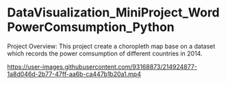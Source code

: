 # DataVisualization_MiniProject_WordPowerComsumption_Python

Project Overview:
This project create a choropleth map base on a dataset which records the power comsumption of different countries in 2014.



https://user-images.githubusercontent.com/93168873/214924877-1a8d046d-2b77-47ff-aa6b-ca447b1b20a1.mp4

